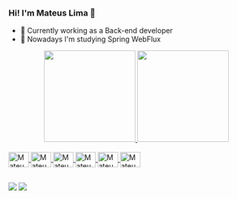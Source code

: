 ### Hi! I'm Mateus Lima 👋

- 🔭 Currently working as a Back-end developer
- 🌱 Nowadays I'm studying Spring WebFlux

<div align="center">
  <a href="https://github.com/MateusLima96">
  <img height="180em" src="https://github-readme-stats.vercel.app/api?username=MateusLima96&show_icons=true&theme=dracula&include_all_commits=true&count_private=true"/>
  <img height="180em" src="https://github-readme-stats.vercel.app/api/top-langs/?username=MateusLima96&layout=compact&langs_count=7&theme=dracula"/>
</div>
<div style="display: inline_block"><br>
  <img align="center" alt="Mateus-GitLab" height="30" width="40" src="https://cdn.jsdelivr.net/gh/devicons/devicon/icons/gitlab/gitlab-plain-wordmark.svg">
  <img align="center" alt="Mateus-Git" height="30" width="40" src="https://cdn.jsdelivr.net/gh/devicons/devicon/icons/git/git-original.svg">
  <img align="center" alt="Mateus-MySql" height="30" width="40" src="https://cdn.jsdelivr.net/gh/devicons/devicon/icons/mysql/mysql-original.svg">
  <img align="center" alt="Mateus-mongoDB" height="30" width="40" src="https://cdn.jsdelivr.net/gh/devicons/devicon/icons/mongodb/mongodb-original.svg">
  <img align="center" alt="Mateus-Spring" height="30" width="40" src="https://cdn.jsdelivr.net/gh/devicons/devicon/icons/spring/spring-original-wordmark.svg">
  <img align="center" alt="Mateus-Java" height="30" width="40" src="https://cdn.jsdelivr.net/gh/devicons/devicon/icons/java/java-original.svg">
</div>

  ##
  
  <div> 
  <a href="https://www.linkedin.com/in/mateus-lima-209b59140/" target="_blank"><img src="https://img.shields.io/badge/LinkedIn-0077B5?style=for-the-badge&logo=linkedin&logoColor=white" target="_blank"></a>
  <a href = "mailto:mateuslima020@outlook.com"><img src="https://img.shields.io/badge/Microsoft_Outlook-0078D4?style=for-the-badge&logo=microsoft-outlook&logoColor=white" target="_blank"></a>
</div>
